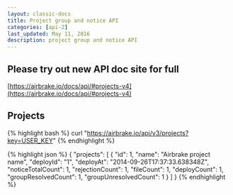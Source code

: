 ```yaml
---
layout: classic-docs
title: Project group and notice API
categories: [api-2]
last_updated: May 11, 2016
description: project group and notice API
---
```


## Please try out new API doc site for full
[https://airbrake.io/docs/api/#projects-v4](https://airbrake.io/docs/api/#projects-v4)

## Projects
{% highlight bash %}
curl "https://airbrake.io/api/v3/projects?key=USER_KEY"
{% endhighlight %}

{% highlight json %}
{
  "projects": [
    {
      "id": 1,
      "name": "Airbrake project name",
      "deployId": "1",
      "deployAt": "2014-09-26T17:37:33.638348Z",
      "noticeTotalCount": 1,
      "rejectionCount": 1,
      "fileCount": 1,
      "deployCount": 1,
      "groupResolvedCount": 1,
      "groupUnresolvedCount": 1
    }
  ]
}
{% endhighlight %}
